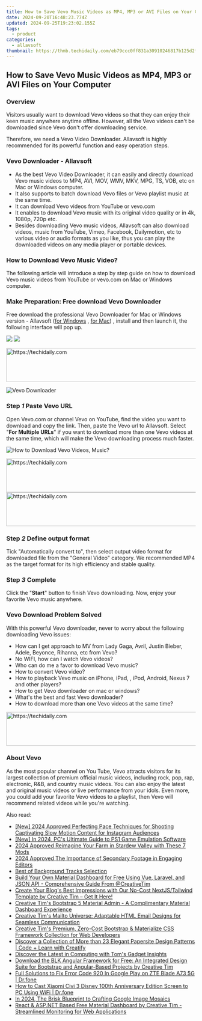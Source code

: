 ```yaml
---
title: How to Save Vevo Music Videos as MP4, MP3 or AVI Files on Your Computer
date: 2024-09-20T16:48:23.774Z
updated: 2024-09-25T19:23:02.155Z
tags:
  - product
categories:
  - allavsoft
thumbnail: https://thmb.techidaily.com/eb79ccc0ff831a30910246817b125d2ff7b8383215bb363feaf2e3df0b095ba4.jpg
---
```


## How to Save Vevo Music Videos as MP4, MP3 or AVI Files on Your Computer

### Overview

Visitors usually want to download Vevo videos so that they can enjoy their keen music anywhere anytime offline. However, all the Vevo videos can't be downloaded since Vevo don't offer downloading service.

Therefore, we need a Vevo Video Downloader. Allavsoft is highly recommended for its powerful function and easy operation steps.

### Vevo Downloader - Allavsoft

* As the best Vevo Video Downloader, it can easily and directly download Vevo music videos to MP4, AVI, MOV, WMV, MKV, MPG, TS, VOB, etc on Mac or Windows computer.
* It also supports to batch download Vevo files or Vevo playlist music at the same time.
* It can download Vevo videos from YouTube or vevo.com
* It enables to download Vevo music with its original video quality or in 4k, 1080p, 720p etc.
* Besides downloading Vevo music videos, Allavsoft can also download videos, music from YouTube, Vimeo, Facebook, Dailymotion, etc to various video or audio formats as you like, thus you can play the downloaded videos on any media player or portable devices.

### How to Download Vevo Music Video?

The following article will introduce a step by step guide on how to download Vevo music videos from YouTube or vevo.com on Mac or Windows computer.

### Make Preparation: Free download Vevo Downloader

Free download the professional Vevo Downloader for Mac or Windows version - Allavsoft ([for Windows](https://tools.techidaily.com/allavsoft/products/) , [for Mac](https://tools.techidaily.com/allavsoft/products/)) , install and then launch it, the following interface will pop up.

[![](https://www.allavsoft.com/how-to/../images/how-to/free-download-win.jpg)](https://tools.techidaily.com/allavsoft/products/) [![](https://www.allavsoft.com/how-to/../images/how-to/free-download-mac.jpg)](https://tools.techidaily.com/allavsoft/products/)

<!-- affiliate ads begin -->
<a href="https://appsumo.8odi.net/c/5597632/2087395/7443" target="_top" id="2087395">
  <img src="//a.impactradius-go.com/display-ad/7443-2087395" border="0" alt="https://techidaily.com" width="728" height="90"/>
</a>
<img height="0" width="0" src="https://appsumo.8odi.net/i/5597632/2087395/7443" style="position:absolute;visibility:hidden;" border="0" />
<!-- affiliate ads end -->

![Vevo Downloader](https://www.allavsoft.com/how-to/../images/allavsoft/screen-shot-600.jpg)

### Step _1_ Paste Vevo URL

Open Vevo.com or channel Vevo on YouTube, find the video you want to download and copy the link. Then, paste the Vevo url to Allavsoft. Select "**For Multiple URLs**" if you want to download more than one Vevo videos at the same time, which will make the Vevo downloading process much faster.

![How to Download Vevo Videos, Music?](https://www.allavsoft.com/how-to/../images/how-to/download-vevo-videos/download-vevo-videos.jpg)

<!-- affiliate ads begin -->
<a href="https://imp.i357552.net/c/5597632/857865/11832" target="_top" id="857865">
  <img src="//a.impactradius-go.com/display-ad/11832-857865" border="0" alt="https://techidaily.com" width="728" height="90"/>
</a>
<img height="0" width="0" src="https://imp.i357552.net/i/5597632/857865/11832" style="position:absolute;visibility:hidden;" border="0" />
<!-- affiliate ads end -->

<!-- affiliate ads begin -->
<a href="https://appsumo.8odi.net/c/5597632/2130873/7443" target="_top" id="2130873">
  <img src="//a.impactradius-go.com/display-ad/7443-2130873" border="0" alt="https://techidaily.com" width="600" height="90"/>
</a>
<img height="0" width="0" src="https://appsumo.8odi.net/i/5597632/2130873/7443" style="position:absolute;visibility:hidden;" border="0" />
<!-- affiliate ads end -->

### Step _2_ Define output format

Tick "Automatically convert to", then select output video format for downloaded file from the "General Video" category. We recommended MP4 as the target format for its high efficiency and stable quality.

### Step _3_ Complete

Click the "**Start**" button to finish Vevo downloading. Now, enjoy your favorite Vevo music anywhere.

### Vevo Download Problem Solved

With this powerful Vevo downloader, never to worry about the following downloading Vevo issues:

* How can I get approach to MV from Lady Gaga, Avril, Justin Bieber, Adele, Beyonce, Rihanna, etc from Vevo?
* No WIFI, how can I watch Vevo videos?
* Who can do me a favor to download Vevo music?
* How to convert Vevo video?
* How to playback Vevo music on iPhone, iPad, , iPod, Android, Nexus 7 and other players?
* How to get Vevo downloader on mac or windows?
* What's the best and fast Vevo downloader?
* How to download more than one Vevo videos at the same time?

<!-- affiliate ads begin -->
<a href="https://appsumo.8odi.net/c/5597632/2043639/7443" target="_top" id="2043639">
  <img src="//a.impactradius-go.com/display-ad/7443-2043639" border="0" alt="https://techidaily.com" width="728" height="90"/>
</a>
<img height="0" width="0" src="https://appsumo.8odi.net/i/5597632/2043639/7443" style="position:absolute;visibility:hidden;" border="0" />
<!-- affiliate ads end -->

### About Vevo

As the most popular channel on You Tube, Vevo attracts visitors for its largest collection of premium official music videos, including rock, pop, rap, electronic, R&B, and country music videos. You can also enjoy the latest and original music videos or live performance from your idols. Even more, you could add your favorite Vevo videos to a playlist, then Vevo will recommend related videos while you're watching.

<ins class="adsbygoogle"
     style="display:block"
     data-ad-format="autorelaxed"
     data-ad-client="ca-pub-7571918770474297"
     data-ad-slot="1223367746"></ins>

<ins class="adsbygoogle"
     style="display:block"
     data-ad-client="ca-pub-7571918770474297"
     data-ad-slot="8358498916"
     data-ad-format="auto"
     data-full-width-responsive="true"></ins>

<span class="atpl-alsoreadstyle">Also read:</span>
<div><ul>
<li><a href="https://instagram-video-recordings.techidaily.com/new-2024-approved-perfecting-pace-techniques-for-shooting-captivating-slow-motion-content-for-instagram-audiences/"><u>[New] 2024 Approved Perfecting Pace Techniques for Shooting Captivating Slow Motion Content for Instagram Audiences</u></a></li>
<li><a href="https://video-capture.techidaily.com/new-in-2024-pcs-ultimate-guide-to-ps1-game-emulation-software/"><u>[New] In 2024, PC's Ultimate Guide to PS1 Game Emulation Software</u></a></li>
<li><a href="https://on-screen-recording.techidaily.com/2024-approved-reimagine-your-farm-in-stardew-valley-with-these-7-mods/"><u>2024 Approved Reimagine Your Farm in Stardew Valley with These 7 Mods</u></a></li>
<li><a href="https://vp-tips.techidaily.com/2024-approved-the-importance-of-secondary-footage-in-engaging-editors/"><u>2024 Approved The Importance of Secondary Footage in Engaging Editors</u></a></li>
<li><a href="https://article-knowledge.techidaily.com/best-of-background-tracks-selection/"><u>Best of Background Tracks Selection</u></a></li>
<li><a href="https://fox-triigers.techidaily.com/build-your-own-material-dashboard-for-free-using-vue-laravel-and-json-api-comprehensive-guide-from-creativetim/"><u>Build Your Own Material Dashboard for Free Using Vue, Laravel, and JSON API - Comprehensive Guide From @CreativeTim</u></a></li>
<li><a href="https://fox-triigers.techidaily.com/create-your-blogs-best-impressions-with-our-no-cost-nextjstailwind-template-by-creative-tim-get-it-here/"><u>Create Your Blog's Best Impressions with Our No-Cost NextJS/Tailwind Template by Creative Tim – Get It Here!</u></a></li>
<li><a href="https://fox-triigers.techidaily.com/creative-tims-bootstrap-5-material-admin-a-complimentary-material-dashboard-experience/"><u>Creative Tim's Bootstrap 5 Material Admin - A Complimentary Material Dashboard Experience</u></a></li>
<li><a href="https://fox-triigers.techidaily.com/creative-tims-mailto-universe-adaptable-html-email-designs-for-seamless-communication/"><u>Creative Tim's Mailto Universe: Adaptable HTML Email Designs for Seamless Communication</u></a></li>
<li><a href="https://fox-triigers.techidaily.com/creative-tims-premium-zero-cost-bootstrap-and-materialize-css-framework-collection-for-web-developers/"><u>Creative Tim's Premium, Zero-Cost Bootstrap & Materialize CSS Framework Collection for Web Developers</u></a></li>
<li><a href="https://fox-triigers.techidaily.com/discover-a-collection-of-more-than-23-elegant-papersite-design-patterns-code-plus-learn-with-creatify/"><u>Discover a Collection of More than 23 Elegant Papersite Design Patterns | Code + Learn with Creatify</u></a></li>
<li><a href="https://extra-guidance.techidaily.com/discover-the-latest-in-computing-with-toms-gadget-insights/"><u>Discover the Latest in Computing with Tom's Gadget Insights</u></a></li>
<li><a href="https://fox-triigers.techidaily.com/download-the-blk-angular-framework-for-free-an-integrated-design-suite-for-bootstrap-and-angular-based-projects-by-creative-tim/"><u>Download the BLK Angular Framework for Free: An Integrated Design Suite for Bootstrap and Angular-Based Projects by Creative Tim</u></a></li>
<li><a href="https://howto.techidaily.com/full-solutions-to-fix-error-code-920-in-google-play-on-zte-blade-a73-5g-drfone-by-drfone-fix-android-problems-fix-android-problems/"><u>Full Solutions to Fix Error Code 920 In Google Play on ZTE Blade A73 5G | Dr.fone</u></a></li>
<li><a href="https://screen-mirror.techidaily.com/how-to-cast-xiaomi-civi-3-disney-100th-anniversary-edition-screen-to-pc-using-wifi-drfone-by-drfone-android/"><u>How to Cast Xiaomi Civi 3 Disney 100th Anniversary Edition Screen to PC Using WiFi | Dr.fone</u></a></li>
<li><a href="https://some-guidance.techidaily.com/in-2024-the-brisk-blueprint-to-crafting-google-image-mosaics/"><u>In 2024, The Brisk Blueprint to Crafting Google Image Mosaics</u></a></li>
<li><a href="https://fox-triigers.techidaily.com/react-and-aspnet-based-free-material-dashboard-by-creative-tim-streamlined-monitoring-for-web-applications/"><u>React & ASP.NET Based Free Material Dashboard by Creative Tim - Streamlined Monitoring for Web Applications</u></a></li>
</ul></div>

